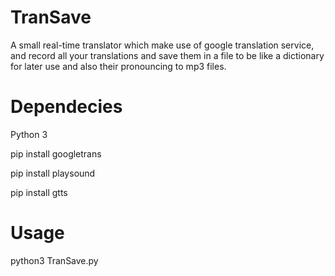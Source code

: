 # TranSave

A small real-time translator which make use of google translation service, and record all your translations and save them in a file to be like a dictionary for later use and also their pronouncing to mp3 files.

# Dependecies
Python 3

pip install googletrans

pip install playsound

pip install gtts

# Usage

python3 TranSave.py
